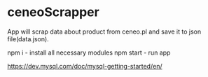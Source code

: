 # ceneoScrapper

App will scrap data about product from ceneo.pl and save it to json file(data.json).

npm i - install all necessary modules
npm start - run app

https://dev.mysql.com/doc/mysql-getting-started/en/
